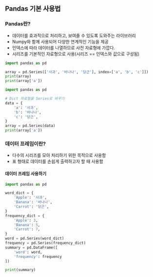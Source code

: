 ## Pandas 기본 사용법

### Pandas란?

- 데이터를 효과적으로 처리하고, 보여줄 수 있도록 도와주는 라이브러리
- Numpy와 함께 사용되어 다양한 연계적인 기능을 제공
- 인덱스에 따라 데이터를 나열하므로 사전 자료형에 가깝다.
- 시리즈를 기본적인 자료형으로 사용(시리즈 == 인덱스와 값으로 구성됨)



``` python
import pandas as pd

array = pd.Series(['사과', '바나나', '당근'], index=['a', 'b', 'c']])
print(array)
print(array['a'])
```



``` python
import pandas as pd

# Dict 자료형을 Series로 바꾸기
data = {
    'a': '사과',
    'b': '바나나',
    'c': '당근',
}
array = pd.Series(data)
print(array['a'])
```



### 데이터 프레임이란?

- 다수의 시리즈를 모아 처리하기 위한 목적으로 사용함
- 표 형태로 데이터를 손쉽게 출력하고자 할 때 사용함



#### 데이터 프레임 사용하기

``` python
import pandas as pd

word_dict = {
    'Apple': '사과',
    'Banana': '바나나',
    'Carrot': '당근',
}
frequency_dict = {
    'Apple': 3,
    'Banana': 5,
	'Carrot': 7,
}
word = pd.Series(word_dict)
frequency = pd.Series(frequency_dict)
summary = pd.DataFrame([
    'word': word,
    'frequency': frequency
])

print(summary)
```

